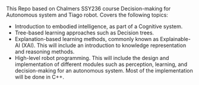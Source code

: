 This Repo based on Chalmers SSY236 course Decision-making for Autonomous system and Tiago robot.
Covers the following topics:
* Introduction to embodied intelligence, as part of a Cognitive system.
* Tree-based learning approaches such as Decision trees.
* Explanation-based learning methods, commonly known as Explainable-AI (XAI). This will include an introduction to knowledge representation and reasoning methods.
* High-level robot programming. This will include the design and implementation of different modules such as perception, learning, and decision-making for an autonomous system. Most of the implementation will be done in C++.

 
